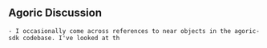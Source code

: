 ## Agoric Discussion
	- I occasionally come across references to near objects in the agoric-sdk codebase. I've looked at th